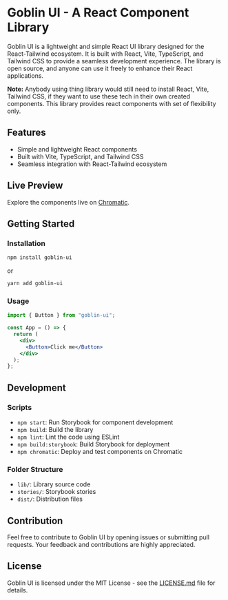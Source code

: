 # Goblin UI - A React Component Library

Goblin UI is a lightweight and simple React UI library designed for the React-Tailwind ecosystem. It is built with React, Vite, TypeScript, and Tailwind CSS to provide a seamless development experience. The library is open source, and anyone can use it freely to enhance their React applications.

**Note:** Anybody using thing library would still need to install React, Vite, Tailwind CSS, if they want to use these tech in their own created components. This library provides react components with set of flexibility only.

## Features

- Simple and lightweight React components
- Built with Vite, TypeScript, and Tailwind CSS
- Seamless integration with React-Tailwind ecosystem

## Live Preview

Explore the components live on [Chromatic](https://65bf62db67958723222ca2d1-jeqxhslgwd.chromatic.com/).

## Getting Started

### Installation

```bash
npm install goblin-ui
```

or

```bash
yarn add goblin-ui
```

### Usage

```jsx
import { Button } from "goblin-ui";

const App = () => {
  return (
    <div>
      <Button>Click me</Button>
    </div>
  );
};
```

## Development

### Scripts

- `npm start`: Run Storybook for component development
- `npm build`: Build the library
- `npm lint`: Lint the code using ESLint
- `npm build:storybook`: Build Storybook for deployment
- `npm chromatic`: Deploy and test components on Chromatic

### Folder Structure

- `lib/`: Library source code
- `stories/`: Storybook stories
- `dist/`: Distribution files

## Contribution

Feel free to contribute to Goblin UI by opening issues or submitting pull requests. Your feedback and contributions are highly appreciated.

## License

Goblin UI is licensed under the MIT License - see the [LICENSE.md](LICENSE.md) file for details.
